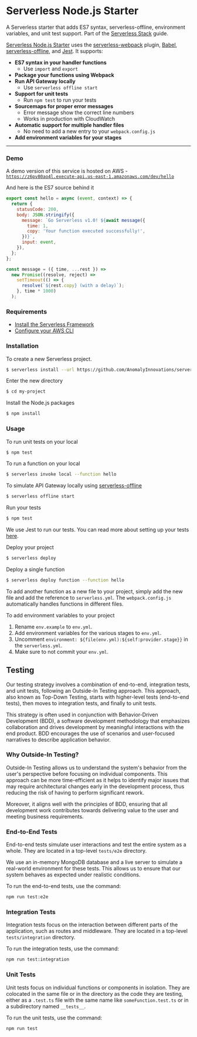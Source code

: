 # Serverless Node.js Starter

A Serverless starter that adds ES7 syntax, serverless-offline, environment variables, and unit test support. Part of the [Serverless Stack](http://serverless-stack.com) guide.

[Serverless Node.js Starter](https://github.com/AnomalyInnovations/serverless-nodejs-starter) uses the [serverless-webpack](https://github.com/serverless-heaven/serverless-webpack) plugin, [Babel](https://babeljs.io), [serverless-offline](https://github.com/dherault/serverless-offline), and [Jest](https://facebook.github.io/jest/). It supports:

- **ES7 syntax in your handler functions**
  - Use `import` and `export`
- **Package your functions using Webpack**
- **Run API Gateway locally**
  - Use `serverless offline start`
- **Support for unit tests**
  - Run `npm test` to run your tests
- **Sourcemaps for proper error messages**
  - Error message show the correct line numbers
  - Works in production with CloudWatch
- **Automatic support for multiple handler files**
  - No need to add a new entry to your `webpack.config.js`
- **Add environment variables for your stages**

---

### Demo

A demo version of this service is hosted on AWS - [`https://z6pv80ao4l.execute-api.us-east-1.amazonaws.com/dev/hello`](https://z6pv80ao4l.execute-api.us-east-1.amazonaws.com/dev/hello)

And here is the ES7 source behind it

```javascript
export const hello = async (event, context) => {
  return {
    statusCode: 200,
    body: JSON.stringify({
      message: `Go Serverless v1.0! ${await message({
        time: 1,
        copy: 'Your function executed successfully!',
      })}`,
      input: event,
    }),
  };
};

const message = ({ time, ...rest }) =>
  new Promise((resolve, reject) =>
    setTimeout(() => {
      resolve(`${rest.copy} (with a delay)`);
    }, time * 1000)
  );
```

### Requirements

- [Install the Serverless Framework](https://serverless.com/framework/docs/providers/aws/guide/installation/)
- [Configure your AWS CLI](https://serverless.com/framework/docs/providers/aws/guide/credentials/)

### Installation

To create a new Serverless project.

```bash
$ serverless install --url https://github.com/AnomalyInnovations/serverless-nodejs-starter --name my-project
```

Enter the new directory

```bash
$ cd my-project
```

Install the Node.js packages

```bash
$ npm install
```

### Usage

To run unit tests on your local

```bash
$ npm test
```

To run a function on your local

```bash
$ serverless invoke local --function hello
```

To simulate API Gateway locally using [serverless-offline](https://github.com/dherault/serverless-offline)

```bash
$ serverless offline start
```

Run your tests

```bash
$ npm test
```

We use Jest to run our tests. You can read more about setting up your tests [here](https://facebook.github.io/jest/docs/en/getting-started.html#content).

Deploy your project

```bash
$ serverless deploy
```

Deploy a single function

```bash
$ serverless deploy function --function hello
```

To add another function as a new file to your project, simply add the new file and add the reference to `serverless.yml`. The `webpack.config.js` automatically handles functions in different files.

To add environment variables to your project

1. Rename `env.example` to `env.yml`.
2. Add environment variables for the various stages to `env.yml`.
3. Uncomment `environment: ${file(env.yml):${self:provider.stage}}` in the `serverless.yml`.
4. Make sure to not commit your `env.yml`.

## Testing

Our testing strategy involves a combination of end-to-end, integration tests, and unit tests, following an Outside-In Testing approach. This approach, also known as Top-Down Testing, starts with higher-level tests (end-to-end tests), then moves to integration tests, and finally to unit tests. 

This strategy is often used in conjunction with Behavior-Driven Development (BDD), a software development methodology that emphasizes collaboration and drives development by meaningful interactions with the end product. BDD encourages the use of scenarios and user-focused narratives to describe application behavior.

### Why Outside-In Testing?

Outside-In Testing allows us to understand the system's behavior from the user's perspective before focusing on individual components. This approach can be more time-efficient as it helps to identify major issues that may require architectural changes early in the development process, thus reducing the risk of having to perform significant rework.

Moreover, it aligns well with the principles of BDD, ensuring that all development work contributes towards delivering value to the user and meeting business requirements.
### End-to-End Tests

End-to-end tests simulate user interactions and test the entire system as a whole. They are located in a top-level `tests/e2e` directory.

We use an in-memory MongoDB database and a live server to simulate a real-world environment for these tests. This allows us to ensure that our system behaves as expected under realistic conditions.

To run the end-to-end tests, use the command:

```bash
npm run test:e2e
```

### Integration Tests

Integration tests focus on the interaction between different parts of the application, such as routes and middleware. They are located in a top-level `tests/integration` directory.

To run the integration tests, use the command:

```bash
npm run test:integration
```

### Unit Tests

Unit tests focus on individual functions or components in isolation. They are colocated in the same file or in the directory as the code they are testing, either as a `.test.ts` file with the same name like `someFunction.test.ts` or in a subdirectory named `__tests__`.

To run the unit tests, use the command:

```bash
npm run test
```

